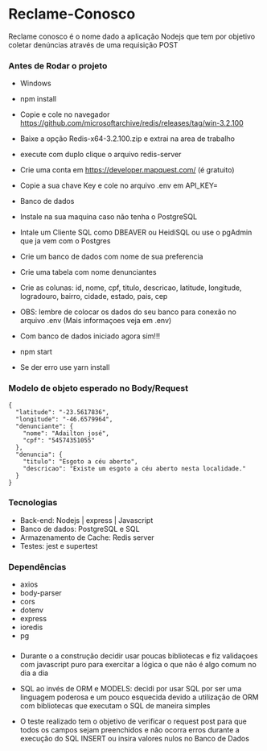 # Reclame-Conosco

Reclame conosco é o nome dado a aplicação Nodejs que tem por objetivo coletar denúncias através de uma requisição POST

### Antes de Rodar o projeto

+ Windows
+ npm install
+ Copie e cole no navegador https://github.com/microsoftarchive/redis/releases/tag/win-3.2.100
+ Baixe a opção  Redis-x64-3.2.100.zip e extrai na area de trabalho
+ execute com duplo clique o arquivo redis-server
+ Crie uma conta em https://developer.mapquest.com/ (é gratuito)
+ Copie a sua chave Key e cole no arquivo .env em API_KEY=

+ Banco de dados

+ Instale na sua maquina caso não tenha o PostgreSQL
+ Intale um Cliente SQL como DBEAVER ou HeidiSQL ou use o pgAdmin que ja vem com o Postgres
+ Crie um banco de dados com nome de sua preferencia
+ Crie uma tabela com nome denunciantes
+ Crie as colunas: id, nome, cpf, titulo, descricao, latitude, longitude, logradouro, bairro, cidade, estado, pais, cep

+ OBS: lembre de colocar os dados do seu banco para conexão no arquivo .env (Mais informaçoes veja em .env)

+ Com banco de dados iniciado agora sim!!!

+ npm start

+ Se der erro use yarn install

### Modelo de objeto esperado no Body/Request
```
{
  "latitude": "-23.5617836",
  "longitude": "-46.6579964",
  "denunciante": {
    "nome": "Adailton josé",
    "cpf": "54574351055"
  },
  "denuncia": {
    "titulo": "Esgoto a céu aberto",
    "descricao": "Existe um esgoto a céu aberto nesta localidade."
  }
}
```

### Tecnologias 

+ Back-end: Nodejs | express | Javascript
+ Banco de dados:  PostgreSQL e SQL
+ Armazenamento de Cache:  Redis server
+ Testes: jest e supertest

### Dependências

+ axios
+ body-parser
+ cors
+ dotenv
+ express
+ ioredis
+ pg

### 

+ Durante o a construção decidir usar poucas bibliotecas e fiz validaçoes com javascript puro para exercitar a lógica
o que não é algo comum no dia a dia

+ SQL ao invés de ORM e MODELS: decidi por usar SQL por ser uma linguagem poderosa e um pouco esquecida devido a 
utilização de ORM com bibliotecas que executam o SQL de maneira simples

+ O teste realizado tem o objetivo de verificar o request post para que todos os campos sejam preenchidos
e não ocorra erros durante a execução do SQL INSERT ou insira valores nulos no Banco de Dados

